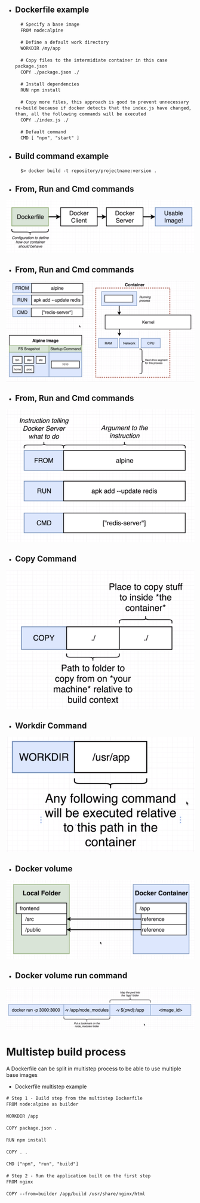 - ## Dockerfile example
        # Specify a base image
        FROM node:alpine

        # Define a default work directory
        WORKDIR /my/app

        # Copy files to the intermidiate container in this case package.json
        COPY ./package.json ./

        # Install dependencies
        RUN npm install

        # Copy more files, this approach is good to prevent unnecessary re-build because if docker detects that the index.js have changed, than, all the following commands will be executed
        COPY ./index.js ./

        # Default command
        CMD [ "npm", "start" ]

- ## Build command example
        $> docker build -t repository/projectname:version .

- ## From, Run and Cmd commands
![Build pipeline](/assets/dockerfile_build_process.PNG "Build pipeline")

- ## From, Run and Cmd commands
![Overall build process](/assets/overall_view_build_process.PNG "Overall build process")

- ## From, Run and Cmd commands
![Build commands](/assets/docker_build_commands.PNG "Build commands")

- ## Copy Command
![Dockerfile copy command](/assets/docker_file_copy_command.PNG "Dockerfile copy command")

- ## Workdir Command
![Workdir command](/assets/workdir_command.PNG "Workdir command")


- ## Docker volume
![Docker volume](/assets/docker_volume.PNG "Docker volume")

- ## Docker volume run command
![Docker volume run command](/assets/docker_volume_command.PNG "Docker volume run command")


# Multistep build process
A Dockerfile can be split in multistep process to be able to use multiple base images

- Dockerfile multistep example

```
# Step 1 - Build step from the multistep Dockerfile
FROM node:alpine as builder

WORKDIR /app

COPY package.json .

RUN npm install

COPY . .

CMD ["npm", "run", "build"]

# Step 2 - Run the application built on the first step
FROM nginx

COPY --from=builder /app/build /usr/share/nginx/html
```